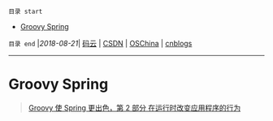 `目录 start`
 
- [Groovy Spring](#groovy-spring)

`目录 end` |_2018-08-21_| [码云](https://gitee.com/gin9) | [CSDN](http://blog.csdn.net/kcp606) | [OSChina](https://my.oschina.net/kcp1104) | [cnblogs](http://www.cnblogs.com/kuangcp)
****************************************
# Groovy Spring 

> [Groovy 使 Spring 更出色，第 2 部分 在运行时改变应用程序的行为](https://www.ibm.com/developerworks/cn/java/j-groovierspring2.html)
